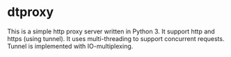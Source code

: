 # dtproxy

This is a simple http proxy server written in Python 3. It support http and https (using tunnel). It uses multi-threading to support concurrent requests. Tunnel is implemented with IO-multiplexing.
